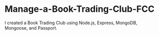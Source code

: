 # Manage-a-Book-Trading-Club-FCC
I created a Book Trading Club using Node.js, Express, MongoDB, Mongoose, and Passport.
